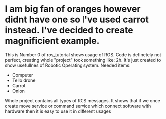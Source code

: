 # I am big fan of oranges however didnt have one so I've used carrot instead. I've decided to create magnificient example.

This is Number 0 of ros_tutorial shows usage of ROS. Code is definetely not perfect, creating whole "project" took something like:
2h. It's just created to show usefullnes of Robotic Operating system. Needed items:
- Computer
- Tello drone
- Carrot
- Onion

Whole project contains all types of ROS messages. It shows that if we once create move service or command service
which connect software with hardware then it is easy to use it in different usages


